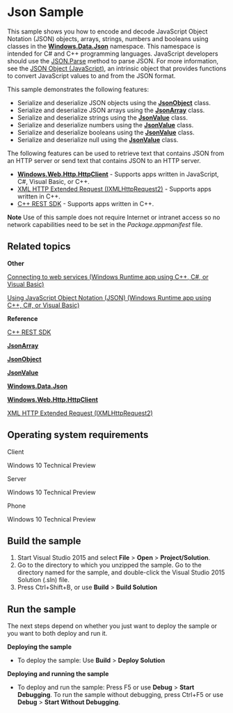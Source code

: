 ﻿Json Sample
===========

This sample shows you how to encode and decode JavaScript Object Notation (JSON) objects, arrays, strings, numbers and booleans using classes in the [**Windows.Data.Json**](http://msdn.microsoft.com/library/windows/apps/br240639) namespace. This namespace is intended for C\# and C++ programming languages. JavaScript developers should use the [JSON.Parse](http://go.microsoft.com/fwlink/p/?linkid=398621) method to parse JSON. For more information, see the [JSON Object (JavaScript)](http://go.microsoft.com/fwlink/p/?linkid=398620), an intrinsic object that provides functions to convert JavaScript values to and from the JSON format.

This sample demonstrates the following features:

-   Serialize and deserialize JSON objects using the [**JsonObject**](http://msdn.microsoft.com/library/windows/apps/br225267) class.
-   Serialize and deserialize JSON arrays using the [**JsonArray**](http://msdn.microsoft.com/library/windows/apps/br225234) class.
-   Serialize and deserialize strings using the [**JsonValue**](http://msdn.microsoft.com/library/windows/apps/br240622) class.
-   Serialize and deserialize numbers using the [**JsonValue**](http://msdn.microsoft.com/library/windows/apps/br240622) class.
-   Serialize and deserialize booleans using the [**JsonValue**](http://msdn.microsoft.com/library/windows/apps/br240622) class.
-   Serialize and deserialize null using the [**JsonValue**](http://msdn.microsoft.com/library/windows/apps/br240622) class.

The following features can be used to retrieve text that contains JSON from an HTTP server or send text that contains JSON to an HTTP server.

-   [**Windows.Web.Http.HttpClient**](http://msdn.microsoft.com/library/windows/apps/dn298639) - Supports apps written in JavaScript, C\#, Visual Basic, or C++.
-   [XML HTTP Extended Request (IXMLHttpRequest2)](http://msdn.microsoft.com/library/windows/apps/hh831163) - Supports apps written in C++.
-   [C++ REST SDK](http://msdn.microsoft.com/en-us/library/jj988008(v=vs.120).aspx) - Supports apps written in C++.

**Note** Use of this sample does not require Internet or intranet access so no network capabilities need to be set in the *Package.appmanifest* file.


Related topics
--------------

**Other**

[Connecting to web services (Windows Runtime app using C++, C\#, or Visual Basic)](http://msdn.microsoft.com/library/windows/apps/hh761504)

[Using JavaScript Object Notation (JSON) (Windows Runtime app using C++, C\#, or Visual Basic)](http://msdn.microsoft.com/library/windows/apps/hh770289)

**Reference**

[C++ REST SDK](http://msdn.microsoft.com/en-us/library/jj988008(v=vs.120).aspx)

[**JsonArray**](http://msdn.microsoft.com/library/windows/apps/br225234)

[**JsonObject**](http://msdn.microsoft.com/library/windows/apps/br225267)

[**JsonValue**](http://msdn.microsoft.com/library/windows/apps/br240622)

[**Windows.Data.Json**](http://msdn.microsoft.com/library/windows/apps/br240639)

[**Windows.Web.Http.HttpClient**](http://msdn.microsoft.com/library/windows/apps/dn298639)

[XML HTTP Extended Request (IXMLHttpRequest2)](http://msdn.microsoft.com/library/windows/apps/hh831163)



Operating system requirements
-----------------------------

Client

Windows 10 Technical Preview

Server

Windows 10 Technical Preview

Phone

Windows 10 Technical Preview

Build the sample
----------------

1.  Start Visual Studio 2015 and select **File** \> **Open** \> **Project/Solution**.
2.  Go to the directory to which you unzipped the sample. Go to the directory named for the sample, and double-click the Visual Studio 2015 Solution (.sln) file.
3.  Press Ctrl+Shift+B, or use **Build** \> **Build Solution**

Run the sample
--------------

The next steps depend on whether you just want to deploy the sample or you want to both deploy and run it.

**Deploying the sample**

-   To deploy the sample: Use **Build** \> **Deploy Solution**


**Deploying and running the sample**

-   To deploy and run the sample: Press F5 or use **Debug** \> **Start Debugging**. To run the sample without debugging, press Ctrl+F5 or use **Debug** \> **Start Without Debugging**.

